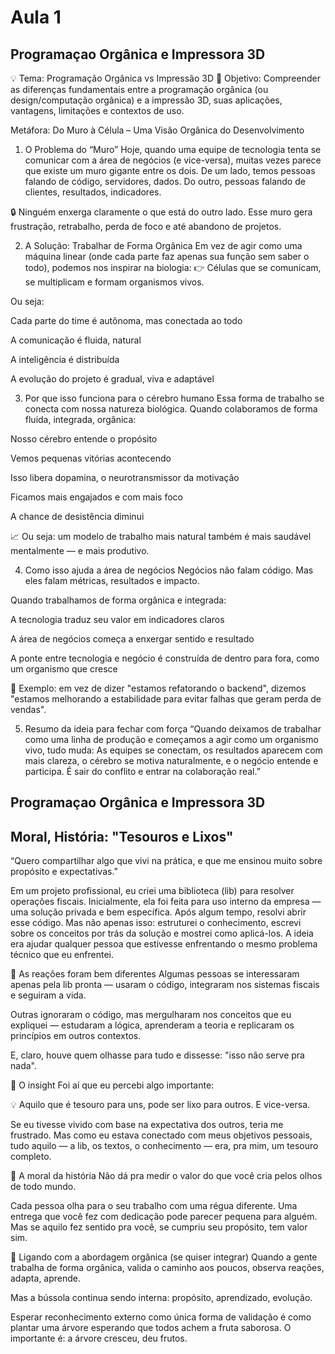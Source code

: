 # Aula 1

## Programaçao Orgânica e Impressora 3D

💡 Tema: Programação Orgânica vs Impressão 3D
🎯 Objetivo:
Compreender as diferenças fundamentais entre a programação orgânica (ou design/computação orgânica) e a impressão 3D, suas aplicações, vantagens, limitações e contextos de uso.

Metáfora: Do Muro à Célula – Uma Visão Orgânica do Desenvolvimento

1. O Problema do “Muro”
   Hoje, quando uma equipe de tecnologia tenta se comunicar com a área de negócios (e vice-versa), muitas vezes parece que existe um muro gigante entre os dois.
   De um lado, temos pessoas falando de código, servidores, dados.
   Do outro, pessoas falando de clientes, resultados, indicadores.

🔒 Ninguém enxerga claramente o que está do outro lado.
Esse muro gera frustração, retrabalho, perda de foco e até abandono de projetos.

2. A Solução: Trabalhar de Forma Orgânica
   Em vez de agir como uma máquina linear (onde cada parte faz apenas sua função sem saber o todo), podemos nos inspirar na biologia:
   👉 Células que se comunicam, se multiplicam e formam organismos vivos.

Ou seja:

Cada parte do time é autônoma, mas conectada ao todo

A comunicação é fluida, natural

A inteligência é distribuída

A evolução do projeto é gradual, viva e adaptável

3. Por que isso funciona para o cérebro humano
   Essa forma de trabalho se conecta com nossa natureza biológica. Quando colaboramos de forma fluida, integrada, orgânica:

Nosso cérebro entende o propósito

Vemos pequenas vitórias acontecendo

Isso libera dopamina, o neurotransmissor da motivação

Ficamos mais engajados e com mais foco

A chance de desistência diminui

📈 Ou seja: um modelo de trabalho mais natural também é mais saudável mentalmente — e mais produtivo.

4. Como isso ajuda a área de negócios
   Negócios não falam código. Mas eles falam métricas, resultados e impacto.

Quando trabalhamos de forma orgânica e integrada:

A tecnologia traduz seu valor em indicadores claros

A área de negócios começa a enxergar sentido e resultado

A ponte entre tecnologia e negócio é construída de dentro para fora, como um organismo que cresce

🧩 Exemplo: em vez de dizer "estamos refatorando o backend", dizemos "estamos melhorando a estabilidade para evitar falhas que geram perda de vendas".

5. Resumo da ideia para fechar com força
   “Quando deixamos de trabalhar como uma linha de produção e começamos a agir como um organismo vivo, tudo muda:
   As equipes se conectam, os resultados aparecem com mais clareza, o cérebro se motiva naturalmente, e o negócio entende e participa.
   É sair do conflito e entrar na colaboração real.”

## Programaçao Orgânica e Impressora 3D

## Moral, História: "Tesouros e Lixos"

“Quero compartilhar algo que vivi na prática, e que me ensinou muito sobre propósito e expectativas.”

Em um projeto profissional, eu criei uma biblioteca (lib) para resolver operações fiscais. Inicialmente, ela foi feita para uso interno da empresa — uma solução privada e bem específica.
Após algum tempo, resolvi abrir esse código. Mas não apenas isso: estruturei o conhecimento, escrevi sobre os conceitos por trás da solução e mostrei como aplicá-los. A ideia era ajudar qualquer pessoa que estivesse enfrentando o mesmo problema técnico que eu enfrentei.

👀 As reações foram bem diferentes
Algumas pessoas se interessaram apenas pela lib pronta — usaram o código, integraram nos sistemas fiscais e seguiram a vida.

Outras ignoraram o código, mas mergulharam nos conceitos que eu expliquei — estudaram a lógica, aprenderam a teoria e replicaram os princípios em outros contextos.

E, claro, houve quem olhasse para tudo e dissesse: "isso não serve pra nada".

🎯 O insight
Foi aí que eu percebi algo importante:

💡 Aquilo que é tesouro para uns, pode ser lixo para outros. E vice-versa.

Se eu tivesse vivido com base na expectativa dos outros, teria me frustrado.
Mas como eu estava conectado com meus objetivos pessoais, tudo aquilo — a lib, os textos, o conhecimento — era, pra mim, um tesouro completo.

💬 A moral da história
Não dá pra medir o valor do que você cria pelos olhos de todo mundo.

Cada pessoa olha para o seu trabalho com uma régua diferente.
Uma entrega que você fez com dedicação pode parecer pequena para alguém. Mas se aquilo fez sentido pra você, se cumpriu seu propósito, tem valor sim.

🔄 Ligando com a abordagem orgânica (se quiser integrar)
Quando a gente trabalha de forma orgânica, valida o caminho aos poucos, observa reações, adapta, aprende.

Mas a bússola continua sendo interna: propósito, aprendizado, evolução.

Esperar reconhecimento externo como única forma de validação é como plantar uma árvore esperando que todos achem a fruta saborosa. O importante é: a árvore cresceu, deu frutos.
